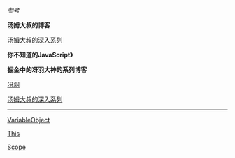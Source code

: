 *参考*

**汤姆大叔的博客**

[汤姆大叔的深入系列](http://www.cnblogs.com/TomXu/archive/2011/12/15/2288411.html)

**你不知道的JavaScript》**

**掘金中的冴羽大神的系列博客**

[冴羽](https://juejin.im/post/59278e312f301e006c2e1510)

[汤姆大叔的深入系列](http://www.cnblogs.com/TomXu/archive/2011/12/15/2288411.html)

--------------------------------------

[VariableObject](./VariableObject.md)

[This](./This.md)

[Scope](./Scope.md)